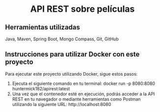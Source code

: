 <h1 align="center">API REST sobre películas</h1>

## Herramientas utilizadas
Java, Maven, Spring Boot, Mongo Compass, Git, GitHub

## Instrucciones para utilizar Docker con este proyecto
Para ejecutar este proyecto utilizando Docker, sigue estos pasos:

1. Ejecuta el siguiente comando en tu terminal:
docker run -p 8080:8080 huntermick182/apirest:latest
2. Una vez que el contenedor esté en ejecución, podrás acceder a la API REST en tu navegador o mediante herramientas como Postman utilizando la siguiente URL: http://localhost:8080
